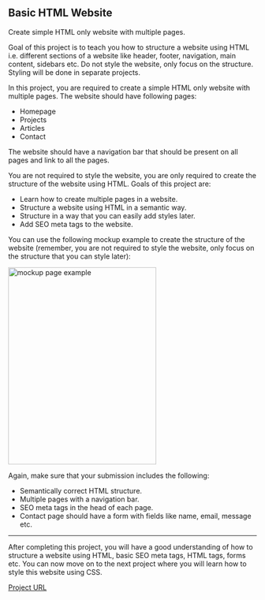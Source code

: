 <h2>Basic HTML Website</h2>
<p>Create simple HTML only website with multiple pages.</p>

<p>Goal of this project is to teach you how to structure a website using HTML i.e. different sections of a website like header, footer, navigation, main content, sidebars etc. Do not style the website, only focus on the structure. Styling will be done in separate projects.</p>

<p>In this project, you are required to create a simple HTML only website with multiple pages. The website should have following pages:</p>

<ul>
  <li>Homepage</li>
  <li>Projects</li>
  <li>Articles</li>
  <li>Contact</li>
</ul>

<p>The website should have a navigation bar that should be present on all pages and link to all the pages.</p>

<p>You are not required to style the website, you are only required to create the structure of the website using HTML. Goals of this project are:</p>

<ul>
  <li>Learn how to create multiple pages in a website.</li>
  <li>Structure a website using HTML in a semantic way.</li>
  <li>Structure in a way that you can easily add styles later.</li>
  <li>Add SEO meta tags to the website.</li>
</ul>

<p>You can use the following mockup example to create the structure of the website (remember, you are not required to style the website, only focus on the structure that you can style later):</p>

<img src="https://assets.roadmap.sh/guest/portfolio-design-83lku.png" alt="mockup page example" width=300 height=400>

Again, make sure that your submission includes the following:

<ul>
  <li>Semantically correct HTML structure.</li>
  <li>Multiple pages with a navigation bar.</li>
  <li>SEO meta tags in the head of each page.</li>
  <li>Contact page should have a form with fields like name, email, message etc.</li>
</ul>

<hr>

<p>After completing this project, you will have a good understanding of how to structure a website using HTML, basic SEO meta tags, HTML tags, forms etc. You can now move on to the next project where you will learn how to style this website using CSS.</p>

<a href="https://roadmap.sh/projects/basic-html-website">Project URL<a>
